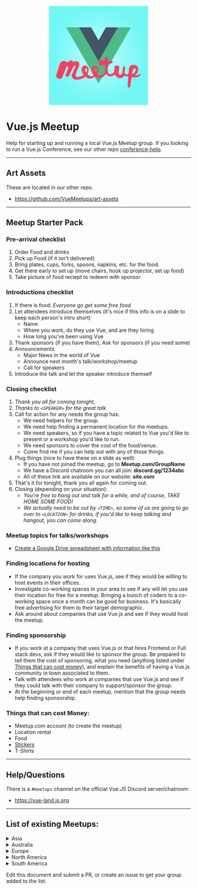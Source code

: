 <p align="center"><img src="https://raw.githubusercontent.com/VueMeetups/art-assets/master/vue-meetup/vue-meetup.png" alt="Vue.js Meetup logo" width="270"></p>

# Vue.js Meetup

Help for starting up and running a local Vue.js Meetup group. If you looking to run a Vue.js Conference, see our other repo [conference-help](https://github.com/VueMeetups/conference-help).


* * *


## Art Assets

These are located in our other repo.

* https://github.com/VueMeetups/art-assets


* * *


## Meetup Starter Pack


### Pre-arrival checklist

1. Order Food and drinks
1. Pick up Food (if it isn't delivered)
1. Bring plates, cups, forks, spoons, napkins, etc. for the food.
1. Get there early to set up (move chairs, hook up projector, set up food)
1. Take picture of food reciept to redeem with sponsor


### Introductions checklist

1. If there is food: *Everyone go get some free food*
1. Let attendees introduce themselves (it's nice if this info is on a slide to keep each person's intro short)
   * Name
   * Where you work, do they use Vue, and are they hiring
   * How long you've been using Vue
1. Thank sponsors (if you have them), Ask for sponsors (if you need some)
1. Announcements
   * Major News in the world of Vue
   * Announce next month's talk/workshop/meetup
   * Call for speakers
1. Introduce the talk and let the speaker introduce themself


### Closing checklist

1. *Thank you all for coming tonight,*
1. *Thanks to `<SPEAKER>` for the great talk*
1. Call for action for any needs the group has:
   * We need helpers for the group.
   * We need help finding a permanent location for the meetups.
   * We need speakers, so if you have a topic related to Vue you'd like to present or a workshop you'd like to run.
   * We need sponsors to cover the cost of the food/venue.
   * Come find me if you can help out with any of those things.
1. Plug things (nice to have these on a slide as well):
   * If you have not joined the meetup, go to **Meetup.com/GroupName**
   * We have a Discord chatroom you can all join: **discord.gg/1234abc**
   * All of these link are available on our website: **site.com**
1. That's it for tonight, thank you all again for coming out.
1. Closing (depending on your situation):
   * *You're free to hang out and talk for a while, and of course, TAKE HOME SOME FOOD!*
   * *We actually need to be out by `<TIME>`, so some of us are going to go over to `<LOCATION>` for drinks, if you'd like to keep talking and hangout, you can come along.*


### Meetup topics for talks/workshops

* [Create a Google Drive spreadsheet with information like this](https://jsfiddle.net/0qdb6a5d)


### Finding locations for hosting

* If the company you work for uses Vue.js, see if they would be willing to host events in their offices.
* Investigate co-working spaces in your area to see if any will let you use their location for free for a meetup. Bringing a bunch of coders to a co-working space once a month can be good for business. It's basically free advertising for them to their target demographic.
* Ask around about companies that use Vue.js and see if they would host the meetup.


### Finding sponsorship

* If you work at a company that uses Vue.js or that hires Frontend or Full stack devs, ask if they would like to sponsor the group. Be prepared to tell them the cost of sponsoring, what you need (anything listed under [Things that can cost money](#things-that-can-cost-money)), and explain the benefits of having a Vue.js community in town associated to them.
* Talk with attendees who work at companies that use Vue.js and see if they could talk with their company to support/sponsor the group.
* At the beginning or end of each meetup, mention that the group needs help finding sponsorship.


### Things that can cost Money:

* Meetup.com account (to create the meetup)
* Location rental
* Food
* [Stickers](https://jsfiddle.net/zL4c12gw/4)
* T-Shirts


* * *


## Help/Questions

There is a `#meetups` channel on the official Vue.JS Discord server/chatroom:

* https://vue-land.js.org


* * *


## List of existing Meetups:

<details>
  <summary>Asia</summary>
  <ul>
    <li>India
      <ul>
        <li>Bangalore - <a href="https://meetup.com/vue-bangalore">Vue Bangalore | VueBLR</a></li>
      </ul>
    </li>
    <li>Malaysia
      <ul>
        <li>Singapore - <a href="https://meetup.com/Vue-JS-Singapore">Vue JS Singapore</a></li>
      </ul>
    </li>
  </ul>
</details>
<details>
  <summary>Australia</summary>
  <ul>
    <li>New South Wales
      <ul>
        <li>Sydney - <a href="https://meetup.com/vue-sydney">Vue Sydney</a></li>
      </ul>
    </li>
    <li>Victoria
      <ul>
        <li>Melbourne - <a href="https://meetup.com/Vuers-in-Melbourne">Vuers in Melbourne</a></li>
        <li>Melbourne - <a href="https://meetup.com/vuejs-melbourne">Melbourne Vue.js Meetup</a></li>
      </ul>
    </li>
  </ul>
</details>
<details>
  <summary>Europe</summary>
  <ul>
    <li>Austria
      <ul>
        <li>Vienna - <a href="https://meetup.com/Vue-js-Vienna">Vue.js Vienna</a></li>
      </ul>
    </li>
    <li>France
      <ul>
        <li>Paris - <a href="https://meetup.com/Vuejs-Paris">Vue.js Paris</a></li>
      </ul>
    </li>
    <li>Germany
      <ul>
        <li>Berlin - <a href="https://meetup.com/Vue-js-Berlin">Vue.js // Berlin</a></li>
        <li>Hamburg - <a href="https://meetup.com/Hamburg-Vue-js-Meetup">Hamburg Vue.js Meetup</a></li>
        <li>München - <a href="https://meetup.com/Vue-js-Munich">Vue.js Munich</a></li>
        <li>Nürnberg - <a href="https://meetup.com/vue-nfe">Vue.js // Nürnberg, Fürth, Erlangen</a></li>
      </ul>
    </li>
    <li>Hungary
      <ul>
        <li>Budapest - <a href="https://meetup.com/Vue-js-Budapest">Vue.js Budapest</a></li>
      </ul>
    </li>
    <li>Ireland
      <ul>
        <li>Dublin - <a href="https://meetup.com/vuejs-ireland">Vue.js Ireland</a></li>
      </ul>
    </li>
    <li>Netherlands
      <ul>
        <li>Amsterdam - <a href="https://meetup.com/VueJSMeetupAmsterdam">VueJS Meetup Amsterdam</a></li>
        <li>Amsterdam - <a href="https://meetup.com/VueJS-Amsterdam">VueJS Amsterdam</a></li>
      </ul>
    </li>
    <li>Russia
      <ul>
        <li>Moscow - <a href="https://meetup.com/vue-js-moscow">Moscow Vue.js Meetup</a></li>
      </ul>
    </li>
    <li>Slovenia
      <ul>
        <li>Ljubljana - <a href="https://meetup.com/vue-slovenia">Vue.js Slovenia</a></li>
      </ul>
    </li>
    <li>Sweden
      <ul>
        <li>Stockholm - <a href="https://meetup.com/Stockholm-Vue-js-Meetup">Stockholm Vue.js Meetup</a></li>
      </ul>
    </li>
    <li>Switzerland
      <ul>
        <li>Zürich - <a href="https://meetup.com/Vue-Zurich">Vue.js Zurich</a></li>
      </ul>
    </li>
    <li>Ukraine
      <ul>
        <li>Kyiv - <a href="https://meetup.com/Kyiv-Vue-js-Meetup">Kyiv Vue.js Meetup</a></li>
      </ul>
    </li>
    <li>United Kingdom
      <ul>
        <li>London - <a href="https://meetup.com/London-Vue-js-Meetup">London VueJS Meetup</a></li>
        <li>London - <a href="https://meetup.com/london-vue-user-group">London Vue User Group</a></li>
      </ul>
    </li>
  </ul>
</details>
<details>
  <summary>North America</summary>
  <ul>
    <li>Mexico
      <ul>
        <li>Monterrey - <a href="https://meetup.com/Vue-js">Vue.js</a></li>
      </ul>
    </li>
    <li>United States
      <ul>
        <li>California
          <ul>
            <li>San Diego - <a href="https://meetup.com/San-Diego-VueJS-Meetup">San Diego VueJS Meetup</a></li>
            <li>San Francisco - <a href="https://meetup.com/vue-sf">Vue.sf</a></li>
            <li>San Francisco - <a href="https://meetup.com/VuejsSF">San Francisco Vue.js Meetup</a></li>
          </ul>
        </li>
        <li>Colorado
          <ul>
            <li>Denver - <a href="https://meetup.com/Denver-Vue-js-Meetup">Denver Vue.js Meetup</a></li>
          </ul>
        </li>
        <li>Georgia
          <ul>
            <li>Atlanta - <a href="https://meetup.com/Atlanta-Vue-js-Meetup">Atlanta Vue.js Meetup</a></li>
          </ul>
        </li>
        <li>Illinois
          <ul>
            <li>Chicago - <a href="https://www.meetup.com/Chicago-Vue-js">Chicago Vue.js</a></li>
          </ul>
        </li>
        <li>Indiana
          <ul>
            <li>Indianapolis - <a href="https://meetup.com/vuejsindy">Vue.js Indy</a></li>
          </ul>
        </li>
        <li>New York
          <ul>
            <li>New York City - <a href="https://meetup.com/vueJsNYC">VueNYC</a></li>
          </ul>
        </li>
        <li>Oregon
          <ul>
            <li>Portland - <a href="https://meetup.com/Vue-js-Study-Group">Vue.js Study Group</a></li>
          </ul>
        </li>
        <li>Texas
          <ul>
            <li>San Antonio - <a href="https://meetup.com/meetup-group-mltMsxBD">VueSA</a></li>
          </ul>
        </li>
        <li>Utah
          <ul>
            <li>Salt Lake City - <a href="https://meetup.com/utah-vue">Utah Vue.js Meetup</a></li>
          </ul>
        </li>
        <li>Washington D.C.
          <ul>
            <li><a href="https://meetup.com/Vue-DC">Vue DC</a></li>
          </ul>
        </li>
      </ul>
    </li>
  </ul>
</details>
<details>
  <summary>South America</summary>
  <ul>
    <li>Brazil
      <ul>
        <li>Belo Horizonte - <a href="https://meetup.com/Vuejs-at-BH">Vue.js @ Belo Horizonte</a></li>
        <li>Florianópolis - <a href="https://meetup.com/floripa-vuejs">Vue.js Floripa</a></li>
        <li>Rio de Janeiro - <a href="https://meetup.com/Vue-js-in-Rio">Vue.js in Rio</a></li>
      </ul>
    </li>
    <li>Colombia
      <ul>
        <li>Bogotá - <a href="https://meetup.com/Bogota-Vue-js-Meetup">Bogotá Vue.js Meetup</a></li>
      </ul>
    </li>
  </ul>
</details>


Edit this document and submit a PR, or create an issue to get your group added to the list.

